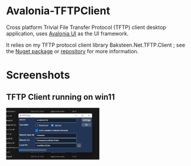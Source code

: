 # Avalonia-TFTPClient
Cross platform Trivial File Transfer Protocol (TFTP) client desktop application, uses [Avalonia UI](https://github.com/AvaloniaUI) as the UI framework.

It relies on my TFTP protocol client library Baksteen.Net.TFTP.Client ; see the [Nuget package](https://www.nuget.org/packages/Baksteen.Net.TFTP.Client) or [repository](http://github.com/jpmikkers/TFTPClient) for more information.

# Screenshots

## TFTP Client running on win11

<img src="./Docs/Screenshot-win11.png" width="50%" height="50%">

